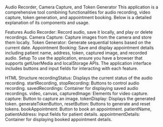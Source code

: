 Audio Recorder, Camera Capture, and Token Generator
This application is a comprehensive tool combining functionalities for audio recording, video capture, token generation, and appointment booking. Below is a detailed explanation of its components and usage.

Features
Audio Recorder: Record audio, save it locally, and play or delete recordings.
Camera Capture: Capture images from the camera and store them locally.
Token Generator: Generate sequential tokens based on the current date.
Appointment Booking: Save and display appointment details including patient name, address, token, captured image, and recorded audio.
Setup
To use the application, ensure you have a browser that supports getUserMedia and localStorage APIs. The application interface includes buttons and input fields for interacting with each feature.

HTML Structure
recordingStatus: Displays the current status of the audio recording.
startRecording, stopRecording: Buttons to control audio recording.
savedRecordings: Container for displaying saved audio recordings.
video, canvas, capturedImage: Elements for video capture.
capture: Button to capture an image.
tokenDisplay: Displays the generated token.
generateTokenButton, resetButton: Buttons to generate and reset tokens.
bookAppointment: Button to book an appointment.
patientName, patientAddress: Input fields for patient details.
appointmentDetails: Container for displaying booked appointment details.
